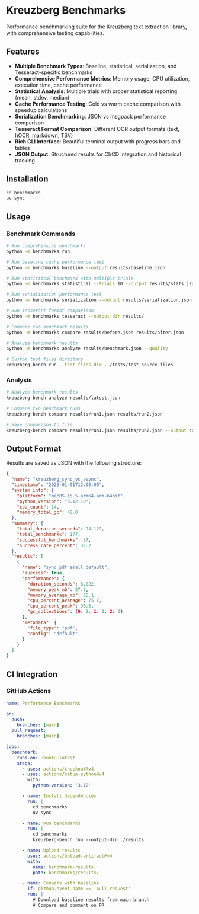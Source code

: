 # Kreuzberg Benchmarks

Performance benchmarking suite for the Kreuzberg text extraction library, with comprehensive testing capabilities.

## Features

- **Multiple Benchmark Types**: Baseline, statistical, serialization, and Tesseract-specific benchmarks
- **Comprehensive Performance Metrics**: Memory usage, CPU utilization, execution time, cache performance
- **Statistical Analysis**: Multiple trials with proper statistical reporting (mean, stdev, median)
- **Cache Performance Testing**: Cold vs warm cache comparison with speedup calculations
- **Serialization Benchmarking**: JSON vs msgpack performance comparison
- **Tesseract Format Comparison**: Different OCR output formats (text, hOCR, markdown, TSV)
- **Rich CLI Interface**: Beautiful terminal output with progress bars and tables
- **JSON Output**: Structured results for CI/CD integration and historical tracking

## Installation

```bash
cd benchmarks
uv sync
```

## Usage

### Benchmark Commands

```bash
# Run comprehensive benchmarks
python -m benchmarks run

# Run baseline cache performance test
python -m benchmarks baseline --output results/baseline.json

# Run statistical benchmark with multiple trials
python -m benchmarks statistical --trials 10 --output results/stats.json

# Run serialization performance test
python -m benchmarks serialization --output results/serialization.json

# Run Tesseract format comparison
python -m benchmarks tesseract --output-dir results/

# Compare two benchmark results
python -m benchmarks compare results/before.json results/after.json

# Analyze benchmark results
python -m benchmarks analyze results/benchmark.json --quality

# Custom test files directory
kreuzberg-bench run --test-files-dir ../tests/test_source_files
```

### Analysis

```bash
# Analyze benchmark results
kreuzberg-bench analyze results/latest.json

# Compare two benchmark runs
kreuzberg-bench compare results/run1.json results/run2.json

# Save comparison to file
kreuzberg-bench compare results/run1.json results/run2.json --output comparison.json
```

## Output Format

Results are saved as JSON with the following structure:

```json
{
  "name": "kreuzberg_sync_vs_async",
  "timestamp": "2025-01-01T12:00:00",
  "system_info": {
    "platform": "macOS-15.5-arm64-arm-64bit",
    "python_version": "3.12.10",
    "cpu_count": 14,
    "memory_total_gb": 48.0
  },
  "summary": {
    "total_duration_seconds": 94.129,
    "total_benchmarks": 177,
    "successful_benchmarks": 57,
    "success_rate_percent": 32.2
  },
  "results": [
    {
      "name": "sync_pdf_small_default",
      "success": true,
      "performance": {
        "duration_seconds": 8.022,
        "memory_peak_mb": 27.8,
        "memory_average_mb": 25.1,
        "cpu_percent_average": 75.2,
        "cpu_percent_peak": 90.5,
        "gc_collections": {0: 2, 1: 1, 2: 0}
      },
      "metadata": {
        "file_type": "pdf",
        "config": "default"
      }
    }
  ]
}
```

## CI Integration

### GitHub Actions

```yaml
name: Performance Benchmarks

on:
  push:
    branches: [main]
  pull_request:
    branches: [main]

jobs:
  benchmark:
    runs-on: ubuntu-latest
    steps:
      - uses: actions/checkout@v4
      - uses: actions/setup-python@v4
        with:
          python-version: '3.12'

      - name: Install dependencies
        run: |
          cd benchmarks
          uv sync

      - name: Run benchmarks
        run: |
          cd benchmarks
          kreuzberg-bench run --output-dir ./results

      - name: Upload results
        uses: actions/upload-artifact@v4
        with:
          name: benchmark-results
          path: benchmarks/results/

      - name: Compare with baseline
        if: github.event_name == 'pull_request'
        run: |
          # Download baseline results from main branch
          # Compare and comment on PR
```
